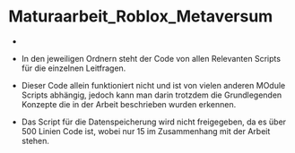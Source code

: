 # Maturaarbeit_Roblox_Metaversum
-

- In den jeweiligen Ordnern steht der Code von allen Relevanten Scripts für die einzelnen Leitfragen. 
- Dieser Code allein funktioniert nicht und ist von vielen anderen MOdule Scripts abhängig, jedoch kann man darin 
  trotzdem die Grundlegenden Konzepte die in der Arbeit beschrieben wurden erkennen.
- Das Script für die Datenspeicherung wird nicht freigegeben, da es über 500 Linien Code ist, wobei nur 15 im Zusammenhang mit der Arbeit stehen.
